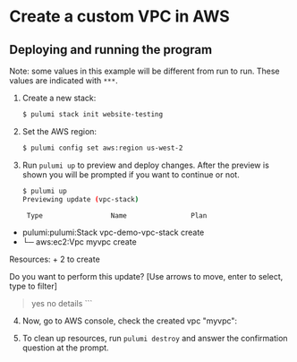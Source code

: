 

# Create a custom VPC in AWS


## Deploying and running the program

Note: some values in this example will be different from run to run.  These values are indicated
with `***`.

1. Create a new stack:

    ```bash
    $ pulumi stack init website-testing
    ```

2. Set the AWS region:

    ```bash
    $ pulumi config set aws:region us-west-2
    ```

3. Run `pulumi up` to preview and deploy changes.  After the preview is shown you will be
    prompted if you want to continue or not.

    ```bash
    $ pulumi up
   Previewing update (vpc-stack)

     Type                 Name                Plan
 +   pulumi:pulumi:Stack  vpc-demo-vpc-stack  create
 +   └─ aws:ec2:Vpc       myvpc               create
 
Resources:
    + 2 to create

Do you want to perform this update?  [Use arrows to move, enter to select, type to filter]
> yes
  no
  details
    ```

4. Now, go to AWS console, check the created vpc "myvpc":
 

5. To clean up resources, run `pulumi destroy` and answer the confirmation question at the prompt.
